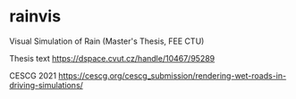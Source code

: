 # rainvis
Visual Simulation of Rain (Master's Thesis, FEE CTU)

Thesis text
https://dspace.cvut.cz/handle/10467/95289

CESCG 2021
https://cescg.org/cescg_submission/rendering-wet-roads-in-driving-simulations/
